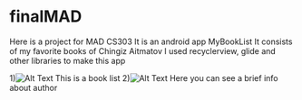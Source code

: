 # finalMAD
Here is a project for MAD CS303
It is an android app MyBookList
It consists of my favorite books of Chingiz Aitmatov
I used recyclerview, glide and other libraries to make this app

1)![Alt Text](https://imgur.com/YeirfmQ.jpg) This is a book list
2)![Alt Text](https://imgur.com/gBskRKU.jpg) Here you can see a brief info about author
